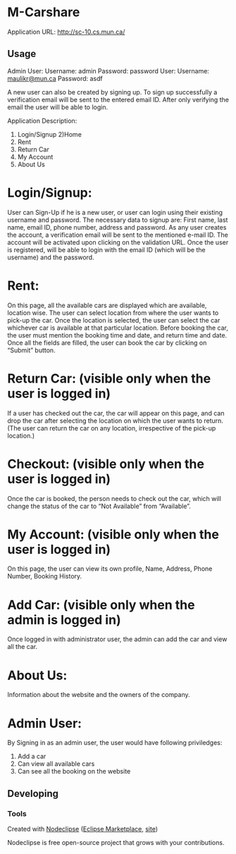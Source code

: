  

# M-Carshare

Application URL: http://sc-10.cs.mun.ca/

## Usage


Admin User:
Username: admin
Password: password
User:
Username: maulikr@mun.ca
Password: asdf

A new user can also be created by signing up. To sign up successfully a verification email will be sent to the entered email ID. After only verifying the email the user will be able to login.

Application Description:
1)	Login/Signup
2)Home
3)	Rent
4)	Return Car
5)	My Account
6)	About Us
# Login/Signup:
User can Sign-Up if he is a new user, or user can login using their existing username and password. The necessary data to signup are: First name, last name, email ID, phone number, address and password. As any user creates the account, a verification email will be sent to the mentioned e-mail ID. The account will be activated upon clicking on the validation URL.
Once the user is registered, will be able to login with the email ID (which will be the username) and the password.

# Rent:
On this page, all the available cars are displayed which are available, location wise. The user can select location from where the user wants to pick-up the car. Once the location is selected, the user can select the car whichever car is available at that particular location. Before booking the car, the user must mention the booking time and date, and return time and date. Once all the fields are filled, the user can book the car by clicking on “Submit” button.
# Return Car: (visible only when the user is logged in)
If a user has checked out the car, the car will appear on this page, and can drop the car after selecting the location on which the user wants to return. (The user can return the car on any location, irrespective of the pick-up location.)
# Checkout: (visible only when the user is logged in)
Once the car is booked, the person needs to check out the car, which will change the status of the car to “Not Available” from “Available”.

# My Account: (visible only when the user is logged in)
On this page, the user can view its own profile, Name, Address, Phone Number, Booking History.
# Add Car: (visible only when the admin is logged in)
Once logged in with administrator user, the admin can add the car and view all the car.
# About Us:
Information about the website and the owners of the company.
# Admin User:
By Signing in as an admin user, the user would have following priviledges:
1)	Add a car
2)	Can view all available cars
3)	Can see all the booking on the website


## Developing



### Tools

Created with [Nodeclipse](https://github.com/Nodeclipse/nodeclipse-1)
 ([Eclipse Marketplace](http://marketplace.eclipse.org/content/nodeclipse), [site](http://www.nodeclipse.org))   

Nodeclipse is free open-source project that grows with your contributions.
